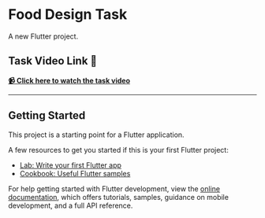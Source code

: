 # Food Design Task

A new Flutter project.

## Task Video Link 🎥

[**📹 Click here to watch the task video**](https://drive.google.com/file/d/1nvh1XetO6e5b_ccDl0O6jv_061buJoNu/view?usp=sharing)

---

## Getting Started

This project is a starting point for a Flutter application.

A few resources to get you started if this is your first Flutter project:

- [Lab: Write your first Flutter app](https://docs.flutter.dev/get-started/codelab)
- [Cookbook: Useful Flutter samples](https://docs.flutter.dev/cookbook)

For help getting started with Flutter development, view the
[online documentation](https://docs.flutter.dev/), which offers tutorials,
samples, guidance on mobile development, and a full API reference.
